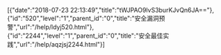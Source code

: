 [{"date":"2018-07-23 22:13:49","title":"tWJPAO9lvS3burKJvQn6JA=="},{"id":"520","level":"1","parent_id":"0","title":"安全漏洞预警","url":"/help/ldyj520.html"},{"id":"2244","level":"1","parent_id":"0","title":"安全最佳实践","url":"/help/aqzjsj2244.html"}]